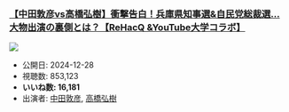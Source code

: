 ### [【中田敦彦vs高橋弘樹】衝撃告白！兵庫県知事選&自民党総裁選…大物出演の裏側とは？【ReHacQ &YouTube大学コラボ】](https://www.youtube.com/watch?v=ZnXwCAVJ7Gs)
[![](https://img.youtube.com/vi/ZnXwCAVJ7Gs/sddefault.jpg)](https://www.youtube.com/watch?v=ZnXwCAVJ7Gs)
-   公開日: 2024-12-28
-   視聴数: 853,123
-   **いいね数: 16,181**
-   出演者: [中田敦彦](/rehacq_fan/people/中田敦彦 "wikilink"), [高橋弘樹](/rehacq_fan/people/高橋弘樹 "wikilink")
